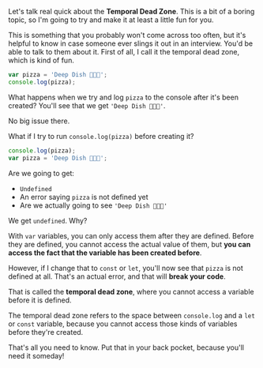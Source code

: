 Let's talk real quick about the **Temporal Dead Zone**. This is a bit of a boring topic, so I'm going to try and make it at least a little fun for you. 

This is something that you probably won't come across too often, but it's helpful to know in case someone ever slings it out in an interview. You'd be able to talk to them about it. First of all, I call it the temporal dead zone, which is kind of fun.

```js
var pizza = 'Deep Dish 🍕🍕🍕';
console.log(pizza);
```

What happens when we try and log `pizza` to the console after it's been created? You'll see that we get `'Deep Dish 🍕🍕🍕'`. 

No big issue there.

What if I try to run `console.log(pizza)` before creating it? 

```js
console.log(pizza);
var pizza = 'Deep Dish 🍕🍕🍕';
```

Are we going to get: 

-  `Undefined` 
-  An error saying `pizza` is not defined yet
-  Are we actually going to see `'Deep Dish 🍕🍕🍕'` 

We get `undefined`.  Why? 

With `var` variables, you can only access them after they are defined. Before they are defined, you cannot access the actual value of them, but **you can access the fact that the variable has been created before**.

However, if I change that to `const` or `let`, you'll now see that `pizza` is not defined at all. That's an actual error, and that will **break your code**. 

That is called the **temporal dead zone**, where you cannot access a variable before it is defined. 

The temporal dead zone refers to the space between `console.log` and a `let` or `const` variable, because you cannot access those kinds of variables before they're created.

That's all you need to know. Put that in your back pocket, because you'll need it someday!
